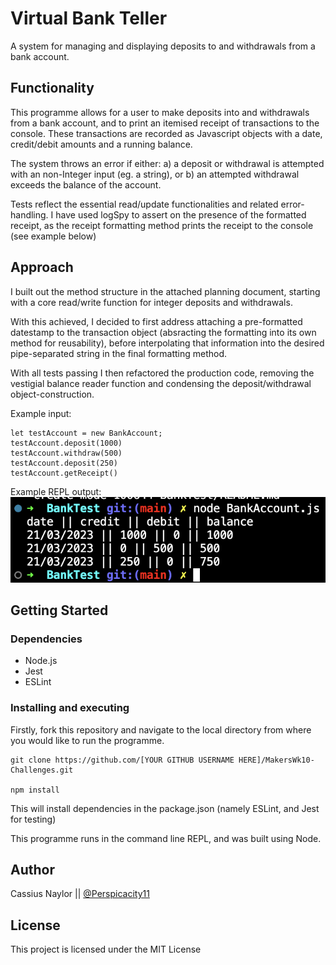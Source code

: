 # Virtual Bank Teller

A system for managing and displaying deposits to and withdrawals from a bank account.

## Functionality

This programme allows for a user to make deposits into and withdrawals from a bank account, and to print an itemised receipt of transactions to the console. These transactions are recorded as Javascript objects with a date, credit/debit amounts and a running balance.

The system throws an error if either:
a) a deposit or withdrawal is attempted with an non-Integer input (eg. a string), or 
b) an attempted withdrawal exceeds the balance of the account.

Tests reflect the essential read/update functionalities and related error-handling. I have used logSpy to assert on the presence of the formatted receipt, as the receipt formatting method prints the receipt to the console (see example below)

## Approach

I built out the method structure in the attached planning document, starting with a core read/write function for integer deposits and withdrawals. 

With this achieved, I decided to first address attaching a pre-formatted datestamp to the transaction object (absracting the formatting into its own method for reusability), before interpolating that information into the desired pipe-separated string in the final formatting method. 

With all tests passing I then refactored the production code, removing the vestigial balance reader function and condensing the deposit/withdrawal object-construction.



Example input:
```
let testAccount = new BankAccount;
testAccount.deposit(1000)
testAccount.withdraw(500)
testAccount.deposit(250)
testAccount.getReceipt()
```
Example REPL output:
![image](./Screenshot%202023-03-21%20at%2014.21.00.png)

## Getting Started

### Dependencies

- Node.js
- Jest
- ESLint

### Installing and executing

Firstly, fork this repository and navigate to the local directory from where you would like to run the programme.

```
git clone https://github.com/[YOUR GITHUB USERNAME HERE]/MakersWk10-Challenges.git

npm install
```

This will install dependencies in the package.json (namely ESLint, and Jest for testing)

This programme runs in the command line REPL, and was built using Node.

## Author

Cassius Naylor ||
[@Perspicacity11](https://github.com/perspicacity11)

## License

This project is licensed under the MIT License